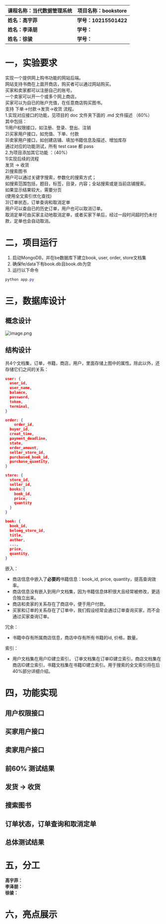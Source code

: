 | 课程名称：当代数据管理系统 | 项目名称：bookstore |
| --- | --- |
| **姓名：高宇菲** | **学号：10215501422** |
| **姓名：李泽朋** | **学号：** |
| **姓名：徐骏** | **学号：** |

<a name="svgEd"></a>
# 一，实验要求
实现一个提供网上购书功能的网站后端。<br />网站支持书商在上面开商店，购买者可以通过网站购买。<br />买家和卖家都可以注册自己的账号。<br />一个卖家可以开一个或多个网上商店，<br />买家可以为自已的账户充值，在任意商店购买图书。<br />支持 下单->付款->发货->收货 流程。<br />1.实现对应接口的功能，见项目的 doc 文件夹下面的 .md 文件描述 （60%）<br />其中包括：<br />1)用户权限接口，如注册、登录、登出、注销<br />2)买家用户接口，如充值、下单、付款<br />3)卖家用户接口，如创建店铺、填加书籍信息及描述、增加库存<br />通过对应的功能测试，所有 test case 都 pass<br />2.为项目添加其它功能 ：（40%）<br />1)实现后续的流程<br />发货 -> 收货<br />2)搜索图书<br />用户可以通过关键字搜索，参数化的搜索方式；<br />如搜索范围包括，题目，标签，目录，内容；全站搜索或是当前店铺搜索。<br />如果显示结果较大，需要分页<br />(使用全文索引优化查找)<br />3)订单状态，订单查询和取消定单<br />用户可以查自已的历史订单，用户也可以取消订单。<br />取消定单可由买家主动地取消定单，或者买家下单后，经过一段时间超时仍未付款，定单也会自动取消。
<a name="lO0At"></a>
# 二，项目运行

1. 启动MongoDB，并在be数据库下建立book, user, order, store文档集
2. 确保fe/data下有book.db且book.db为空
3. 运行以下命令
```powershell
python app.py
```
<a name="JSv4s"></a>
# 三，数据库设计
<a name="po4KJ"></a>
## 概念设计
![image.png](https://cdn.nlark.com/yuque/0/2023/png/34343420/1697977048969-639c0f11-f734-425a-a76c-4d4e4ed9be86.png#averageHue=%23fbfaf8&clientId=uab65b544-58f0-4&from=paste&height=511&id=u910e226d&originHeight=766&originWidth=941&originalType=binary&ratio=1.5&rotation=0&showTitle=false&size=110609&status=done&style=none&taskId=u2be2c219-6fbd-4a4a-b75b-35873855616&title=&width=627.3333333333334)
<a name="vp9Em"></a>
## 结构设计
共4个文档集，订单，书籍，商店，用户，里面存储上图中的属性。除此以外，还存储它们之间的关系：
```json
user: {
  user_id,
  user_name,
  balance,
  password,
  token,
  terminal,
}

order: {
	order_id,
  buyer_id,
  creat_time,
  payment_deadline,
  state,
  order_amount,
  seller_store_id,
  purchased_book_id,
  purchase_quantity,
}

store: {
  store_id,
  seller_id,
  books:{
    book_id,
    price,
    quantity
  }
}

book: {
  book_id,
  belong_store_id,
  title,
  author,
  ...,
  price,
  quantity,
} 
```
嵌入：

- 商店信息中嵌入了**必要的**书籍信息：book_id, price, quantity，提高查询效率。
- 商店信息没有嵌入到用户文档集，因为书籍信息体积很大且经常被修改，更适合独立出来。
- 商店和卖家的关系存在了商店中，便于用户付款。
- 买家和订单的关系存在了订单中，我们假设经常会通过订单查询买家，而不会通过买家查询订单。

冗余：

- 书籍中存有所属商店信息，商店中存有所有书籍的id, 价格，数量。

索引：

- 用户文档集在用户ID建立索引， 订单文档集在订单ID建立索引，商店文档集在商店ID建立索引，书籍文档集在书籍ID建立索引。用于搜索的全文索引将在后40%部分详细介绍。
<a name="O2wBq"></a>
# 四，功能实现
<a name="NhLuw"></a>
## 用户权限接口
<a name="D9i7u"></a>
## 买家用户接口
<a name="ACfU1"></a>
## 卖家用户接口
<a name="cMWzw"></a>
## 前60% 测试结果
<a name="Q88tJ"></a>
## 发货 -> 收货
<a name="Zxu90"></a>
## 搜索图书
<a name="s9lkb"></a>
## 订单状态，订单查询和取消定单
<a name="Ww0kN"></a>
## 总体测试结果
<a name="ImhSj"></a>
# 五，分工
**高宇菲：**<br />**李泽朋：**<br />**徐骏：**
<a name="PDOar"></a>
# 六，亮点展示

